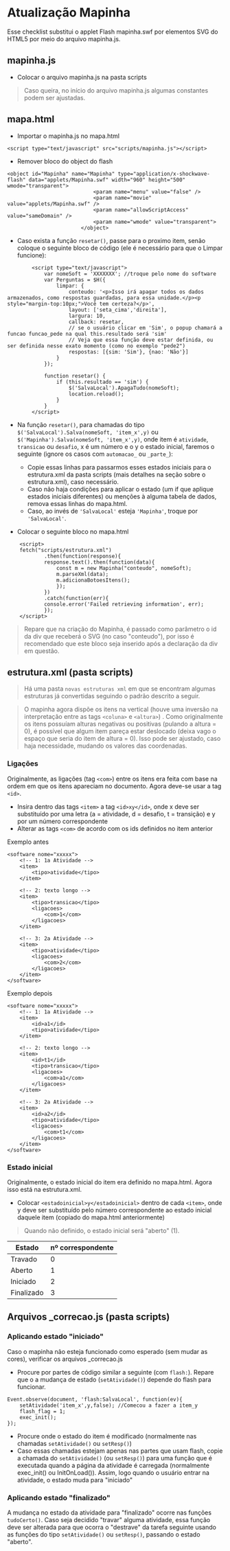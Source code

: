 
# Atualização Mapinha
Esse checklist substitui o applet Flash mapinha.swf por elementos SVG do HTML5 por meio do arquivo mapinha.js.

## mapinha.js
- Colocar o arquivo mapinha.js na pasta scripts
> Caso queira, no início do arquivo mapinha.js algumas constantes podem ser ajustadas.

## mapa.html
- Importar o mapinha.js no mapa.html
```
<script type="text/javascript" src="scripts/mapinha.js"></script>
```
- Remover bloco do object do flash
```
<object id="Mapinha" name="Mapinha" type="application/x-shockwave-flash" data="applets/Mapinha.swf" width="960" height="500" wmode="transparent">
							<param name="menu" value="false" />
							<param name="movie" value="applets/Mapinha.swf" />
							<param name="allowScriptAccess" value="sameDomain" />
							<param name="wmode" value="transparent">
						</object>
```
- Caso exista a função `resetar()`, passe para o proximo item, senão coloque o seguinte bloco de código (ele é necessário para que o Limpar funcione):
```
		<script type="text/javascript">
			var nomeSoft = 'XXXXXXX'; //troque pelo nome do software
			var Perguntas = $H({
				limpar: {
					conteudo: '<p>Isso irá apagar todos os dados armazenados, como respostas guardadas, para essa unidade.</p><p style="margin-top:10px;">Você tem certeza?</p>',
					layout: ['seta_cima','direita'],
					largura: 10,
					callback: resetar,
					// se o usuário clicar em 'Sim', o popup chamará a funcao funcao_pede na qual this.resultado será 'sim'
					// Veja que essa função deve estar definida, ou ser definida nesse exato momento (como no exemplo "pede2")
					respostas: [{sim: 'Sim'}, {nao: 'Não'}]
				}
			});

			function resetar() {
				if (this.resultado == 'sim') {
					$('SalvaLocal').ApagaTudo(nomeSoft);
					location.reload();
				}
			}
		</script>
```

- Na função `resetar()`, para chamadas do tipo `$('SalvaLocal').Salva(nomeSoft, 'item_x',y)` ou `$('Mapinha').Salva(nomeSoft, 'item_x',y)`, onde item é `atividade`, `transicao` ou `desafio`, x é um número e o y o estado inicial, faremos o seguinte (ignore os casos com `automacao_` ou `_parte_`):
	 * Copie essas linhas para passarmos esses estados iniciais para o estrutura.xml da pasta scripts (mais detalhes na seção sobre o estrutura.xml), caso necessário.
	 * Caso não haja condições para aplicar o estado (um if que aplique estados iniciais diferentes) ou menções à alguma tabela de dados, remova essas linhas do mapa.html.
	 * Caso, ao invés de `'SalvaLocal'` esteja `'Mapinha'`, troque por `'SalvaLocal'`.

- Colocar o seguinte bloco no mapa.html
```
	<script>
	fetch("scripts/estrutura.xml")
			.then(function(response){
			response.text().then(function(data){
				const m = new Mapinha("conteudo", nomeSoft);
				m.parseXml(data);
				m.adicionaBotoesItens();
				});
			})
			.catch(function(err){ 
			console.error('Failed retrieving information', err);
			});
	</script>
```
> Repare que na criação do Mapinha, é passado como parâmetro o id da div que receberá o SVG (no caso "conteudo"), por isso é recomendado que este bloco seja inserido após a declaração da div em questão.

##  estrutura.xml (pasta scripts)
> Há uma pasta `novas estruturas xml` em que se encontram algumas estruturas já convertidas seguindo o padrão descrito a seguir.

> O mapinha agora dispõe os itens na vertical (houve uma inversão na interpretação entre as tags `<coluna>` e `<altura>`) . Como originalmente os itens possuíam alturas negativas ou positivas (pulando a altura  = 0), é possível que algum item pareça estar deslocado (deixa vago o espaço que seria do item de altura = 0). Isso pode ser ajustado, caso haja necessidade, mudando os valores das coordenadas.

### Ligações
Originalmente, as ligações (tag `<com>`) entre os itens era feita com base na ordem em que os itens apareciam no documento. Agora deve-se usar a tag `<id>`.
- Insira dentro das tags `<item>` a tag `<id>xy</id>`, onde x deve ser substituído por uma letra (a = atividade, d = desafio, t = transição) e y por um número correspondente
- Alterar as tags `<com>` de acordo com os ids definidos no item anterior

Exemplo antes
```
<software nome="xxxxx">
	<!-- 1: 1a Atividade -->
	<item>
		<tipo>atividade</tipo>
	</item>

	<!-- 2: texto longo -->
	<item>
		<tipo>transicao</tipo>
		<ligacoes>
			<com>1</com>			
		</ligacoes>
	</item>		
	
	<!-- 3: 2a Atividade -->
	<item>
		<tipo>atividade</tipo>
		<ligacoes>
			<com>2</com>
		</ligacoes>
	</item>
</software>
```

Exemplo depois
```
<software nome="xxxxx">
	<!-- 1: 1a Atividade -->
	<item>
		<id>a1</id>
		<tipo>atividade</tipo>
	</item>

	<!-- 2: texto longo -->
	<item>
		<id>t1</id>
		<tipo>transicao</tipo>
		<ligacoes>
			<com>a1</com>			
		</ligacoes>
	</item>		
	
	<!-- 3: 2a Atividade -->
	<item>
		<id>a2</id>
		<tipo>atividade</tipo>
		<ligacoes>
			<com>t1</com>
		</ligacoes>
	</item>
</software>
```
### Estado inicial
Originalmente, o estado inicial do item era definido no mapa.html. Agora isso está na estrutura.xml.
- Colocar `<estadoinicial>y</estadoinicial>` dentro de cada `<item>`, onde y deve ser substituído pelo número correspondente ao estado inicial daquele item (copiado do mapa.html anteriormente)
> Quando não definido, o estado inicial será "aberto" (1).

| Estado |nº correspondente |
|------------|-------|
|Travado |0|
|Aberto |1|
|Iniciado |2|
|Finalizado |3|

##  Arquivos _correcao.js (pasta scripts)

### Aplicando estado "iniciado"
Caso o mapinha não esteja funcionado como esperado (sem mudar as cores), verificar os arquivos _correcao.js
- Procure por partes de código similar a seguinte (com `flash:`). Repare que o a mudança de estado (`setAtividade()`) depende do flash para funcionar.
```
Event.observe(document, 'flash:SalvaLocal', function(ev){
	setAtividade('item_x',y,false);	//Comecou a fazer a item_y
	flash_flag = 1;
	exec_init();
});
```
- Procure onde o estado do item é modificado (normalmente nas chamadas `setAtividade()` ou `setResp()`)
- Caso essas chamadas estejam apenas nas partes que usam flash, copie a chamada do `setAtividade()` (ou `setResp()`) para uma função que é executada quando a página da atividade é carregada (normalmente exec_init() ou InitOnLoad()). Assim, logo quando o usuário entrar na atividade, o estado muda para "iniciado"


### Aplicando estado "finalizado"
A mudança no estado da atividade para "finalizado" ocorre nas funções `tudoCerto()`. Caso seja decidido "travar" alguma atividade, essa função deve ser alterada para que ocorra o "destrave" da tarefa seguinte usando as funções do tipo `setAtividade()` ou `setResp()`, passando o estado "aberto".
